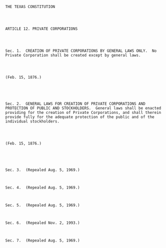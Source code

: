 ﻿
    
    
    	
    					
    
    
    THE TEXAS CONSTITUTION
    
      
    
    
    ARTICLE 12. PRIVATE CORPORATIONS
    
      
    
    
    Sec. 1.  CREATION OF PRIVATE CORPORATIONS BY GENERAL LAWS ONLY.  No Private Corporation shall be created except by general laws.
    
    
    
    
    (Feb. 15, 1876.)
    
    
    
    
    
    Sec. 2.  GENERAL LAWS FOR CREATION OF PRIVATE CORPORATIONS AND PROTECTION OF PUBLIC AND STOCKHOLDERS.  General laws shall be enacted providing for the creation of Private Corporations, and shall therein provide fully for the adequate protection of the public and of the individual stockholders.
    
    
    
    
    (Feb. 15, 1876.)
    
    
    
    
    
    Sec. 3.  (Repealed Aug. 5, 1969.)
    
     
    
    Sec. 4.  (Repealed Aug. 5, 1969.)
    
     
    
    Sec. 5.  (Repealed Aug. 5, 1969.)
    
     
    
    Sec. 6.  (Repealed Nov. 2, 1993.)
    
     
    
    Sec. 7.  (Repealed Aug. 5, 1969.)
    
     
    
    
    				
